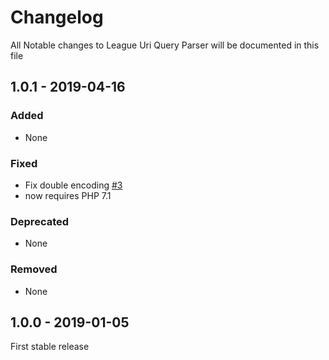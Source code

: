 # Changelog

All Notable changes to League Uri Query Parser will be documented in this file

## 1.0.1 - 2019-04-16

### Added

- None

### Fixed

- Fix double encoding [#3](https://github.com/thephpleague/uri-query-parser/issues/3)
- now requires PHP 7.1

### Deprecated

- None

### Removed

- None

## 1.0.0 - 2019-01-05

First stable release